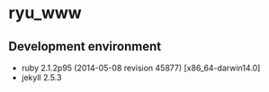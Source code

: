 # ryu_www

## Development environment
- ruby 2.1.2p95 (2014-05-08 revision 45877) [x86_64-darwin14.0]
- jekyll 2.5.3
